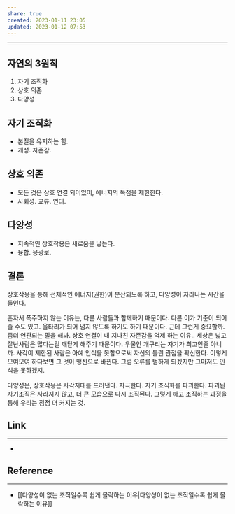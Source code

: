 ```yaml
---
share: true
created: 2023-01-11 23:05
updated: 2023-01-12 07:53
---
```


---
## 자연의 3원칙
1) 자기 조직화
2) 상호 의존
3) 다양성

## 자기 조직화
- 본질을 유지하는 힘.
- 개성. 자존감.

## 상호 의존
- 모든 것은 상호 연결 되어있어, 에너지의 독점을 제한한다.
- 사회성. 교류. 연대.

## 다양성
- 지속적인 상호작용은 새로움을 낳는다.
- 융합. 용광로.

## 결론

상호작용을 통해 전체적인 에너지(권한)이 분산되도록 하고,
다양성이 자라나는 시간을 들인다.

혼자서 폭주하지 않는 이유는, 다른 사람들과 함께하기 때문이다. 
다른 이가 기준이 되어줄 수도 있고. 울타리가 되어 넘지 않도록 하기도 하기 때문이다.
근데 그런게 중요할까. 좀더 연관되는 말을 해봐. 상호 연결이 내 지나친 자존감을 억제 하는 이유.. 세상은 넓고 잘난사람은 많다는걸 깨닫게 해주기 때문이다. 우물안 개구리는 자기가 최고인줄 아니까. 사각이 제한된 사람은 아예 인식을 못함으로써 자신의 틀린 관점을 확신한다. 이렇게 모여모여 하다보면 그 것이 맹신으로 바뀐다. 그럼 오류를 범하게 되겠지만 그마저도 인식을 못하겠지. 

다양성은, 상호작용은 사각지대를 드러낸다. 자극한다. 자기 조직화를 파괴한다.
파괴된 자기조직은 사라지지 않고, 더 큰 모습으로 다시 조직된다.
그렇게 깨고 조직하는 과정을 통해 우리는 점점 더 커지는 것.





## Link
---
- 


## Reference
---
- [[다양성이 없는 조직일수록 쉽게 몰락하는 이유|다양성이 없는 조직일수록 쉽게 몰락하는 이유]]